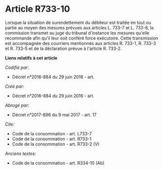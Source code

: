 # Article R733-10

Lorsque la situation de surendettement du débiteur est traitée en tout ou partie au moyen des mesures prévues aux articles L.
733-7 et L. 733-8, la commission transmet au juge du tribunal d'instance les mesures qu'elle recommande afin qu'il leur soit
conféré force exécutoire. Cette transmission est accompagnée des courriers mentionnés aux articles R. 733-1, R. 733-3 et R.
733-5 et de la déclaration prévue à l'article R. 733-2.

**Liens relatifs à cet article**

_Codifié par_:

  - Décret n°2016-884 du 29 juin 2016 - art.

_Créé par_:

  - Décret n°2016-884 du 29 juin 2016 - art.

_Abrogé par_:

  - Décret n°2017-896 du 9 mai 2017 - art. 17

_Cite_:

  - Code de la consommation - art. L733-7
  - Code de la consommation - art. R733-1
  - Code de la consommation - art. R733-2 (V)

_Anciens textes_:

  - Code de la consommation - art. R334-10 (Ab)
